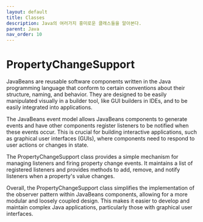 ```yaml
---
layout: default
title: Classes
description: Java의 여러가지 흥미로운 클래스들을 알아본다.
parent: Java
nav_order: 10
---
```



# PropertyChangeSupport
JavaBeans are reusable software components written in the Java programming language that conform to certain conventions about their structure, naming, and behavior. They are designed to be easily manipulated visually in a builder tool, like GUI builders in IDEs, and to be easily integrated into applications.

The JavaBeans event model allows JavaBeans components to generate events and have other components register listeners to be notified when these events occur. This is crucial for building interactive applications, such as graphical user interfaces (GUIs), where components need to respond to user actions or changes in state.

The PropertyChangeSupport class provides a simple mechanism for managing listeners and firing property change events. It maintains a list of registered listeners and provides methods to add, remove, and notify listeners when a property's value changes.

Overall, the PropertyChangeSupport class simplifies the implementation of the observer pattern within JavaBeans components, allowing for a more modular and loosely coupled design. This makes it easier to develop and maintain complex Java applications, particularly those with graphical user interfaces.
